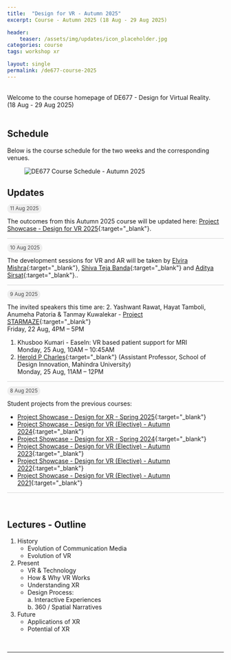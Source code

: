 ```yaml
---
title:  "Design for VR - Autumn 2025"
excerpt: Course - Autumn 2025 (18 Aug - 29 Aug 2025)

header:
    teaser: /assets/img/updates/icon_placeholder.jpg
categories: course
tags: workshop xr

layout: single
permalink: /de677-course-2025
---
```

<br>
Welcome to the course homepage of DE677 - Design for Virtual Reality.
<br>
(18 Aug - 29 Aug 2025)
<br><br>

## Schedule
Below is the course schedule for the two weeks and the corresponding venues.

<figure class="align-center" style="width:100%;">
  <img src="{{ site.url }}{{ site.baseurl }}\assets\img\course\de677-schedule-autumn2025.png" alt="DE677 Course Schedule - Autumn 2025">
</figure>

## Updates

<span style="padding: 0px 0px 4px 0px; background-color: #eeeeee; color: #444444; border-radius: 10px;"> <small>&nbsp;&nbsp;11 Aug 2025&nbsp;&nbsp;</small> </span>

The outcomes from this Autumn 2025 course will be updated here: [Project Showcase - Design for VR 2025](https://imxd.in/de677-showcase-2025){:target="_blank"}.

<hr style="height:1px;border-width:0;background-color:lightgrey">

<span style="padding: 0px 0px 4px 0px; background-color: #eeeeee; color: #444444; border-radius: 10px;"> <small>&nbsp;&nbsp;10 Aug 2025&nbsp;&nbsp;</small> </span><br style="line-height: 10px" />

The development sessions for VR and AR will be taken by [Elvira Mishra](https://www.linkedin.com/in/elvira-mishra-596b311a1/){:target="_blank"},
[Shiva Teja Banda](https://in.linkedin.com/in/bstg){:target="_blank"} and
[Aditya Sirsat](https://www.linkedin.com/in/aditya-sirsat-7b4653258/){:target="_blank"}..

<hr style="height:1px;border-width:0;background-color:lightgrey;">

<span style="padding: 0px 0px 4px 0px; background-color: #eeeeee; color: #444444; border-radius: 10px;"> <small>&nbsp;&nbsp;9 Aug 2025&nbsp;&nbsp;</small> </span>

The invited speakers this time are:
2. Yashwant Rawat, Hayat Tamboli, Anumeha Patoria & Tanmay Kuwalekar - [Project STARMAZE](https://anumehapatoria.com/starmaze){:target="_blank"}
<br>Friday, 22 Aug, 4PM – 5PM
1. Khusboo Kumari - EaseIn: VR based patient support for MRI
<br>Monday, 25 Aug, 10AM – 10:45AM
3. [Herold P Charles](https://www.linkedin.com/in/herold-pc/){:target="_blank"} (Assistant Professor, School of Design Innovation, Mahindra University)
<br>Monday, 25 Aug, 11AM – 12PM

<hr style="height:1px;border-width:0;background-color:lightgrey;">

<span style="padding: 0px 0px 4px 0px; background-color: #eeeeee; color: #444444; border-radius: 10px;"> <small>&nbsp;&nbsp;8 Aug 2025&nbsp;&nbsp;</small> </span>

Student projects from the previous courses:
- [Project Showcase - Design for XR - Spring 2025](https://imxd.in/de712-showcase-2025){:target="_blank"}
- [Project Showcase - Design for VR (Elective) - Autumn 2024](https://imxd.in/de677-showcase-2024){:target="_blank"}
- [Project Showcase - Design for XR - Spring 2024](https://imxd.in/de712-showcase-2024){:target="_blank"}
- [Project Showcase - Design for VR (Elective) - Autumn 2023](https://imxd.in/de677-showcase-2023){:target="_blank"}
- [Project Showcase - Design for VR (Elective) - Autumn 2022](https://imxd.in/de677-showcase-2022){:target="_blank"}
- [Project Showcase - Design for VR (Elective) - Autumn 2021](https://imxd.in/de677-showcase-2021){:target="_blank"}

<hr style="height:1px;border-width:0;background-color:lightgrey">
<br>

## Lectures - Outline
1.  History
    * Evolution of Communication Media
    * Evolution of VR
2.  Present
    * VR & Technology
    * How & Why VR Works
    * Understanding XR
    * Design Process: <br>
      a. Interactive Experiences <br>
      b. 360 / Spatial Narratives
3.  Future
    * Applications of XR
    * Potential of XR

<br>
<hr>
